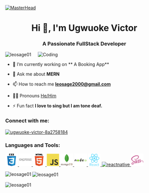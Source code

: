 [![MasterHead](https://i.pinimg.com/474x/62/3d/df/623ddfeced34a2b05b18b6f2c70945a4.jpg)](https://celadon-sopapillas-7b26cc.netlify.app)

<h1 align="center">Hi 👋, I'm Ugwuoke Victor</h1>
<h3 align="center">A Passionate FullStack Developer</h3>

<img align="right" alt="Coding" width="400" src="https://i.pinimg.com/474x/d3/9f/ca/d39fcae9dc1caba7c5795ee4db8b2313.jpg">

<p align="left"> <img src="https://komarev.com/ghpvc/?username=leosage01&label=Profile%20views&color=0e75b6&style=flat" alt="leosage01" /> </p>

- 🔭 I’m currently working on ** A Booking App**

- 💬 Ask me about **MERN**

- 📫 How to reach me **leosage2000@gmail.com**

- 💪🏽 Pronouns [He/Him](He/Him)

- ⚡ Fun fact **I love to sing but I am tone deaf.**

<h3 align="left">Connect with me:</h3>
<p align="left">
<a href="https://linkedin.com/in/ugwuoke-victor-8a2758184" target="blank"><img align="center" src="https://raw.githubusercontent.com/rahuldkjain/github-profile-readme-generator/master/src/images/icons/Social/linked-in-alt.svg" alt="ugwuoke-victor-8a2758184" height="30" width="40" /></a>
</p>

<h3 align="left">Languages and Tools:</h3>
<p align="left"> <a href="https://www.w3schools.com/css/" target="_blank" rel="noreferrer"> <img src="https://raw.githubusercontent.com/devicons/devicon/master/icons/css3/css3-original-wordmark.svg" alt="css3" width="40" height="40"/> </a> <a href="https://expressjs.com" target="_blank" rel="noreferrer"> <img src="https://raw.githubusercontent.com/devicons/devicon/master/icons/express/express-original-wordmark.svg" alt="express" width="40" height="40"/> </a> <a href="https://www.w3.org/html/" target="_blank" rel="noreferrer"> <img src="https://raw.githubusercontent.com/devicons/devicon/master/icons/html5/html5-original-wordmark.svg" alt="html5" width="40" height="40"/> </a> <a href="https://developer.mozilla.org/en-US/docs/Web/JavaScript" target="_blank" rel="noreferrer"> <img src="https://raw.githubusercontent.com/devicons/devicon/master/icons/javascript/javascript-original.svg" alt="javascript" width="40" height="40"/> </a> <a href="https://www.mongodb.com/" target="_blank" rel="noreferrer"> <img src="https://raw.githubusercontent.com/devicons/devicon/master/icons/mongodb/mongodb-original-wordmark.svg" alt="mongodb" width="40" height="40"/> </a> <a href="https://nodejs.org" target="_blank" rel="noreferrer"> <img src="https://raw.githubusercontent.com/devicons/devicon/master/icons/nodejs/nodejs-original-wordmark.svg" alt="nodejs" width="40" height="40"/> </a> <a href="https://reactjs.org/" target="_blank" rel="noreferrer"> <img src="https://raw.githubusercontent.com/devicons/devicon/master/icons/react/react-original-wordmark.svg" alt="react" width="40" height="40"/> </a> <a href="https://reactnative.dev/" target="_blank" rel="noreferrer"> <img src="https://reactnative.dev/img/header_logo.svg" alt="reactnative" width="40" height="40"/> </a> <a href="https://sass-lang.com" target="_blank" rel="noreferrer"> <img src="https://raw.githubusercontent.com/devicons/devicon/master/icons/sass/sass-original.svg" alt="sass" width="40" height="40"/> </a> </p>

<p><img align="left" src="https://github-readme-stats.vercel.app/api/top-langs?username=leosage01&show_icons=true&locale=en&layout=compact" alt="leosage01" /></p>

<p>&nbsp;<img align="center" src="https://github-readme-stats.vercel.app/api?username=leosage01&show_icons=true&locale=en" alt="leosage01" /></p>

<p><img align="center" src="https://github-readme-streak-stats.herokuapp.com/?user=leosage01&" alt="leosage01" /></p>
